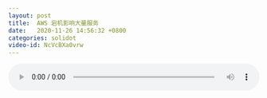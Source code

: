 ```yaml
---
layout: post
title:  AWS 宕机影响大量服务
date:   2020-11-26 14:56:32 +0800
categories: solidot
video-id: NcVcBXa0vrw
---
```


<audio src="/assets/d0dd77f80b56972c52e53e392a3b8ffa.mp3" style="width: 100%;" controls></audio>

